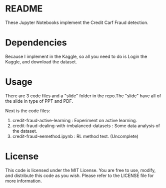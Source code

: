 # README

These Jupyter Notebooks implement the Credit Carf Fraud detection. 


# Dependencies
Because I implement in the Kaggle, so all you need to do is Login the Kaggle, and download the dataset.

# Usage
There are 3 code files and a "slide" folder in the repo.The "slide" have all of the slide in type of PPT and PDF.

Next is the code files:
1. credit-fraud-active-learning : Experiment on active learning.
2. credit-fraud-dealing-with-imbalanced-datasets : Some data analysis of the dataset.
3. credit-fraud-eemethod.ipynb : RL method test. (Uncomplete)

# License
This code is licensed under the MIT License. You are free to use, modify, and distribute this code as you wish. Please refer to the LICENSE file for more information.
